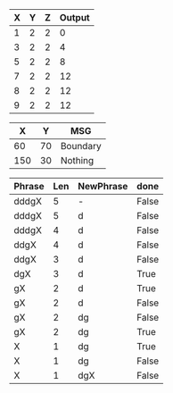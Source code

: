 | X | Y | Z | Output |
| --- | --- | --- | --- |
| 1 | 2 | 2 | 0 |
| 3 | 2 | 2 | 4 |
| 5 | 2 | 2 | 8 |
| 7 | 2 | 2 | 12 |
| 8 | 2 | 2 | 12 |
| 9 | 2 | 2 | 12 |

| X | Y | MSG |
| --- | --- | --- |
| 60 | 70 | Boundary |
| 150 | 30 | Nothing |

| Phrase | Len | NewPhrase | done |
| --- | --- | --- | --- |
| dddgX | 5 | - | False |
| dddgX | 5 | d | False |
| dddgX | 4 | d | False |
| ddgX | 4 | d | False |
| ddgX | 3 | d | False |
| dgX | 3 | d | True |
| gX | 2 | d | True |
| gX | 2 | d | False |
| gX | 2 | dg | False |
| gX | 2 | dg | True |
| X | 1 | dg | True |
| X | 1 | dg | False |
| X | 1 | dgX | False |